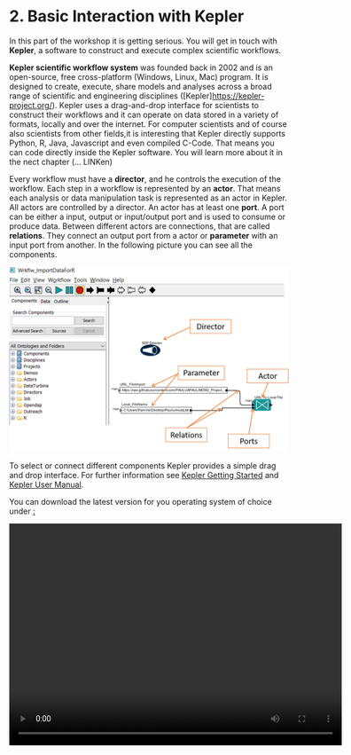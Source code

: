 # 2. Basic Interaction with Kepler

In this part of the workshop it is getting serious. You will get in touch with **Kepler**, a software to construct and execute complex scientific workflows.

**Kepler scientific workflow system** was founded back in 2002 and is an open-source, free cross-platform (Windows, Linux, Mac) program. It is designed to create, execute, share models and analyses across a broad range of scientific and engineering disciplines ([Kepler]https://kepler-project.org/). Kepler uses a drag-and-drop interface for scientists to construct their workflows and it can operate on data stored in a variety of formats, locally and over the internet. For computer scientists and of course also scientists from other fields,it is interesting that Kepler directly supports Python, R, Java, Javascript and even compiled C-Code. That means you can code directly inside the Kepler software. You will learn more about it in the nect chapter (... LINKen)

Every workflow must have a **director**, and he controls the execution of the workflow. Each step in a workflow is represented by an **actor**. That means each analysis or data manipulation task is represented as an actor in Kepler. All actors are controlled by a director.
An actor has at least one **port**. A port can be either a input, output or input/output port and is used to consume or produce data. Between different actors are connections, that are called **relations**. They connect an output port from a actor or **parameter** with an input port from another. In the following picture you can see all the components.

![Kepler Basic Components](./Pictures/KeplerComponents.png)

To select or connect different components Kepler provides a simple drag and drop interface. For further information see [Kepler Getting Started](https://code.kepler-project.org/code/kepler-docs/trunk/outreach/documentation/shipping/2.5/getting-started-guide.pdf) and [Kepler User Manual](https://code.kepler-project.org/code/kepler-docs/trunk/outreach/documentation/shipping/2.1/UserManual.pdf).

You can download the latest version for you operating system of choice under [: ](https://kepler-project.org/users/downloads.html)

<p float="middle">
  <video width="600" height="400" controls>
  <source src="Video/0_SettingRPath.mp4" type="video/mp4">
  </video>
</p>
